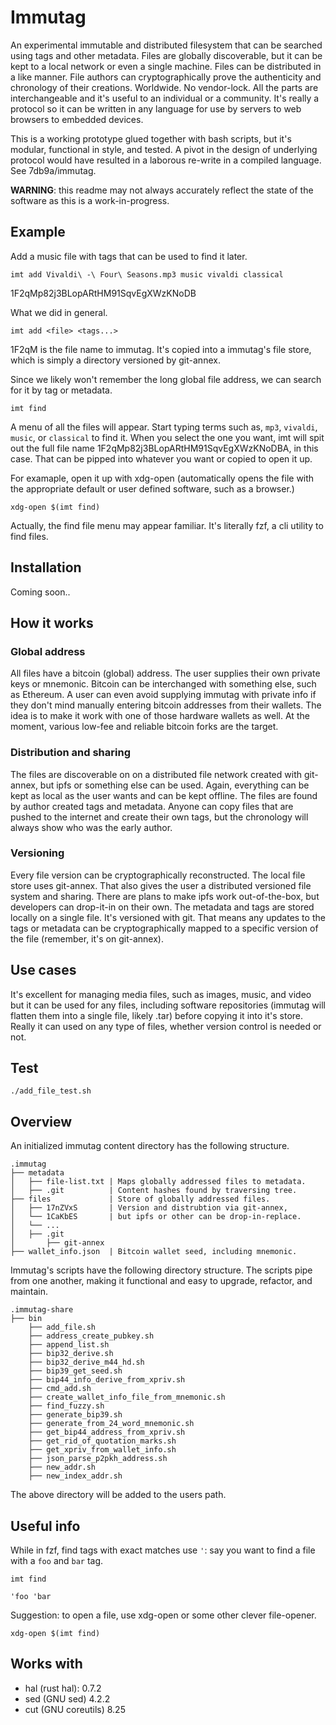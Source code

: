 # Immutag

An experimental immutable and distributed filesystem that can be searched using tags and other metadata. Files are globally discoverable, but it can be kept to a local network or even a single machine. Files can be distributed in a like manner. File authors can cryptographically prove the authenticity and chronology of their creations. Worldwide. No vendor-lock. All the parts are interchangeable and it's useful to an individual or a community. It's really a protocol so it can be written in any language for use by servers to web browsers to embedded devices.

This is a working prototype glued together with bash scripts, but it's modular, functional in style, and tested. A pivot in the design of underlying protocol would have resulted in a laborous re-write in a compiled language. See 7db9a/immutag.

**WARNING**: this readme may not always accurately reflect the state of the software as this is a work-in-progress.

## Example

Add a music file with tags that can be used to find it later.

`imt add Vivaldi\ -\ Four\ Seasons.mp3 music vivaldi classical`

1F2qMp82j3BLopARtHM91SqvEgXWzKNoDB

What we did in general.

`imt add <file> <tags...>`

1F2qM is the file name to immutag. It's copied into a immutag's file store, which is simply a directory versioned by git-annex.

Since we likely won't remember the long global file address, we can search for it by tag or metadata.

`imt find`

A menu of all the files will appear. Start typing terms such as, `mp3`, `vivaldi`, `music`, or `classical` to find it. When you select the one you want, imt will spit out the full file name 1F2qMp82j3BLopARtHM91SqvEgXWzKNoDBA, in this case. That can be pipped into whatever you want or copied to open it up.

For examaple, open it up with xdg-open (automatically opens the file with the appropriate default or user defined software, such as a browser.)

`xdg-open $(imt find)`

Actually, the find file menu may appear familiar. It's literally fzf, a cli utility to find files.

## Installation

Coming soon..

## How it works

### Global address

All files have a bitcoin (global) address. The user supplies their own private keys or mnemonic. Bitcoin can be interchanged with something else, such as Ethereum. A user can even avoid supplying immutag with private info if they don't mind manually entering bitcoin addresses from their wallets. The idea is to make it work with one of those hardware wallets as well. At the moment, various low-fee and reliable bitcoin forks are the target.

### Distribution and sharing

The files are discoverable on on a distributed file network created with git-annex, but ipfs or something else can be used. Again, everything can be kept as local as the user wants and can be kept offline. The files are found by author created tags and metadata. Anyone can copy files that are pushed to the internet and create their own tags, but the chronology will always show who was the early author.

### Versioning

Every file version can be cryptographically reconstructed. The local file store uses git-annex. That also gives the user a distributed versioned file system and sharing. There are plans to make ipfs work out-of-the-box, but developers can drop-it-in on their own. The metadata and tags are stored locally on a single file. It's versioned with git. That means any updates to the tags or metadata can be cryptographically mapped to a specific version of the file (remember, it's on git-annex).

## Use cases

It's excellent for managing media files, such as images, music, and video but it can be used for any files, including software repositories (immutag will flatten them into a single file, likely .tar) before copying it into it's store. Really it can used on any type of files, whether version control is needed or not.

## Test

`./add_file_test.sh`

## Overview

An initialized immutag content directory has the following structure.

```
.immutag
├── metadata
│   ├── file-list.txt | Maps globally addressed files to metadata.
│   ├── .git          | Content hashes found by traversing tree.
├── files             | Store of globally addressed files.
│   ├── 17nZVxS       | Version and distrubtion via git-annex,
│   └── 1CaKbES       | but ipfs or other can be drop-in-replace.
│   └── ...
│   ├── .git
│       ├── git-annex
├── wallet_info.json  | Bitcoin wallet seed, including mnemonic.
```

Immutag's scripts have the following directory structure. The scripts pipe from one another, making it functional and easy to upgrade, refactor, and maintain.

```
.immutag-share
├── bin
    ├── add_file.sh
    ├── address_create_pubkey.sh
    ├── append_list.sh
    ├── bip32_derive.sh
    ├── bip32_derive_m44_hd.sh
    ├── bip39_get_seed.sh
    ├── bip44_info_derive_from_xpriv.sh
    ├── cmd_add.sh
    ├── create_wallet_info_file_from_mnemonic.sh
    ├── find_fuzzy.sh
    ├── generate_bip39.sh
    ├── generate_from_24_word_mnemonic.sh
    ├── get_bip44_address_from_xpriv.sh
    ├── get_rid_of_quotation_marks.sh
    ├── get_xpriv_from_wallet_info.sh
    ├── json_parse_p2pkh_address.sh
    ├── new_addr.sh
    ├── new_index_addr.sh
```

The above directory will be added to the users path.

## Useful info

While in fzf, find tags with exact matches use `'`: say you want to find a file with a `foo` and `bar` tag.

`imt find`

`'foo 'bar`

Suggestion: to open a file, use xdg-open or some other clever file-opener.

`xdg-open $(imt find)`

## Works with

* hal (rust hal): 0.7.2
* sed (GNU sed) 4.2.2
* cut (GNU coreutils) 8.25

